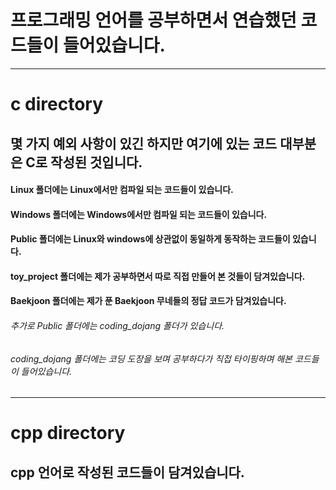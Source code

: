# 프로그래밍 언어를 공부하면서 연습했던 코드들이 들어있습니다.
---

# c directory
## 몇 가지 예외 사항이 있긴 하지만 여기에 있는 코드 대부분은 C로 작성된 것입니다.
#### Linux 폴더에는 Linux에서만 컴파일 되는 코드들이 있습니다.
#### Windows 폴더에는 Windows에서만 컴파일 되는 코드들이 있습니다.
#### Public 폴더에는 Linux와 windows에 상관없이 동일하게 동작하는 코드들이 있습니다.
#### toy_project 폴더에는 제가 공부하면서 따로 직접 만들어 본 것들이 담겨있습니다.
#### Baekjoon 폴더에는 제가 푼 Baekjoon 무네들의 정답 코드가 담겨있습니다.
###### 추가로 Public 폴더에는 coding_dojang 폴더가 있습니다.
###### coding_dojang 폴더에는 코딩 도장을 보며 공부하다가 직접 타이핑하며 해본 코드들이 들어있습니다.

---
# cpp directory
## cpp 언어로 작성된 코드들이 담겨있습니다.
